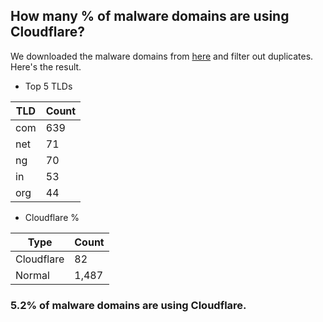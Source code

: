 ## How many % of malware domains are using Cloudflare?


We downloaded the malware domains from [here](https://urlhaus.abuse.ch) and filter out duplicates.
Here's the result.


[//]: # (start replacement)


- Top 5 TLDs

| TLD | Count |
| --- | --- |
| com | 639 |
| net | 71 |
| ng | 70 |
| in | 53 |
| org | 44 |


- Cloudflare %

| Type | Count |
| --- | --- |
| Cloudflare | 82 |
| Normal | 1,487 |


### 5.2% of malware domains are using Cloudflare.